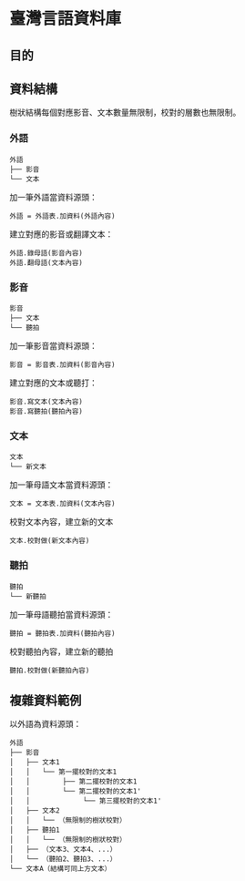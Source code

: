 # 臺灣言語資料庫

## 目的

## 資料結構
樹狀結構每個對應影音、文本數量無限制，校對的層數也無限制。

### 外語
```
外語
├── 影音
└── 文本
```

加一筆外語當資料源頭：
```python3
外語 = 外語表.加資料(外語內容)
```
建立對應的影音或翻譯文本：
```python3
外語.錄母語(影音內容)
外語.翻母語(文本內容)
```

### 影音
```
影音
├── 文本
└── 聽拍
```

加一筆影音當資料源頭：
```python3
影音 = 影音表.加資料(影音內容)
```
建立對應的文本或聽打：
```python3
影音.寫文本(文本內容)
影音.寫聽拍(聽拍內容)
```

### 文本
```
文本
└── 新文本
```
加一筆母語文本當資料源頭：
```python3
文本 = 文本表.加資料(文本內容)
```
校對文本內容，建立新的文本
```python3
文本.校對做(新文本內容)
```

### 聽拍
```
聽拍
└── 新聽拍
```
加一筆母語聽拍當資料源頭：
```python3
聽拍 = 聽拍表.加資料(聽拍內容)
```
校對聽拍內容，建立新的聽拍
```python3
聽拍.校對做(新聽拍內容)
```

## 複雜資料範例
以外語為資料源頭：
```
外語
├── 影音
│   ├── 文本1
│   │   └── 第一擺校對的文本1
│   │        ├── 第二擺校對的文本1
│   │        └── 第二擺校對的文本1'
│   │             └── 第三擺校對的文本1'
│   ├── 文本2
│   │   └── （無限制的樹狀校對）
│   ├── 聽拍1
│   │   └── （無限制的樹狀校對）
│   ├── （文本3、文本4、...）
│   └── （聽拍2、聽拍3、...）
└── 文本A（結構可同上方文本）
```
